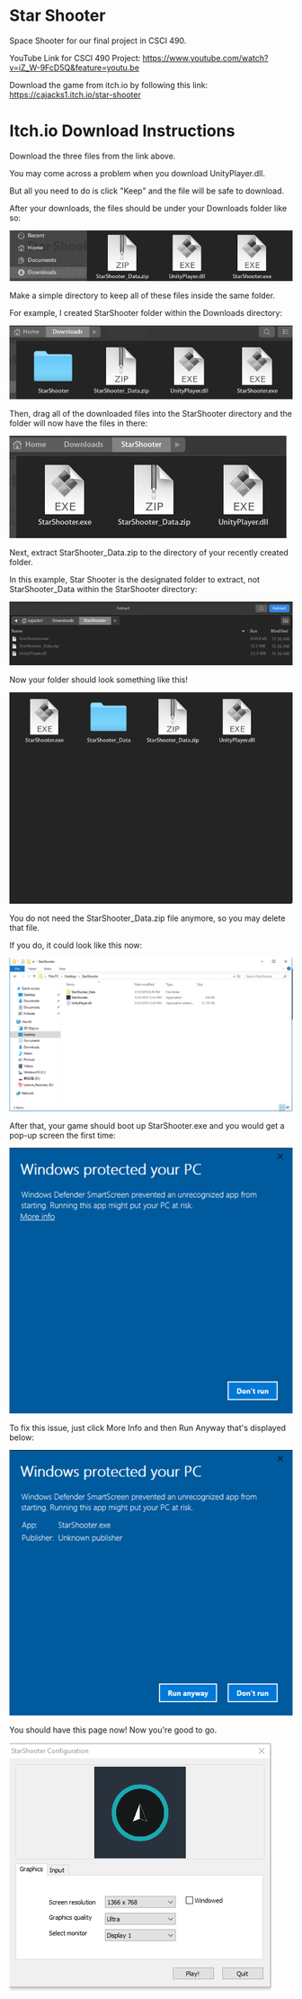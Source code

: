 # Star Shooter
Space Shooter for our final project in CSCI 490.

YouTube Link for CSCI 490 Project: https://www.youtube.com/watch?v=iZ_W-9FcD5Q&feature=youtu.be

Download the game from itch.io by following this link: https://cajacks1.itch.io/star-shooter

# Itch.io Download Instructions
Download the three files from the link above.

You may come across a problem when you download UnityPlayer.dll.

But all you need to do is click "Keep" and the file will be safe to download.

After your downloads, the files should be under your Downloads folder like so:

![](/images/downloads-folder.png)

Make a simple directory to keep all of these files inside the same folder.  

For example, I created StarShooter folder within the Downloads directory:

![](/images/starshooter-folder.png)

Then, drag all of the downloaded files into the StarShooter directory and the folder will now have the files in there:

![](/images/starshooter-directory.png)

Next, extract StarShooter_Data.zip to the directory of your recently created folder.  

In this example, Star Shooter is the designated folder to extract, not StarShooter_Data within the StarShooter directory:

![](/images/destination-starshooter_data.png)

Now your folder should look something like this!

![](/images/all-documents-ready.png)

You do not need the StarShooter_Data.zip file anymore, so you may delete that file.

If you do, it could look like this now:

![](/images/DisplayOne.PNG)

After that, your game should boot up StarShooter.exe and you would get a pop-up screen the first time:

![](/images/FirstOpen.png)

To fix this issue, just click More Info and then Run Anyway that's displayed below:

![](/images/MoreInfo.png)

You should have this page now! Now you're good to go.

![](/images/GameMenu.png)
